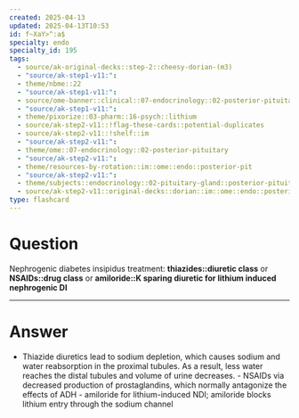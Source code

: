 ```yaml
---
created: 2025-04-13
updated: 2025-04-13T10:53
id: f~XaY>^:a$
specialty: endo
specialty_id: 195
tags:
  - source/ak-original-decks::step-2::cheesy-dorian-(m3)
  - "source/ak-step1-v11:": 
  - theme/nbme::22
  - "source/ak-step1-v11:": 
  - source/ome-banner::clinical::07-endocrinology::02-posterior-pituitary
  - "source/ak-step1-v11:": 
  - theme/pixorize::03-pharm::16-psych::lithium
  - source/ak-step2-v11::!flag-these-cards::potential-duplicates
  - source/ak-step2-v11::!shelf::im
  - "source/ak-step2-v11:": 
  - theme/ome::07-endocrinology::02-posterior-pituitary
  - "source/ak-step2-v11:": 
  - theme/resources-by-rotation::im::ome::endo::posterior-pit
  - "source/ak-step2-v11:": 
  - theme/subjects::endocrinology::02-pituitary-gland::posterior-pituitary::diabetes-insipidus::nephrogenic-diabetes-insipidus
  - source/ak-step2-v11::original-decks::dorian::im::ome::endo::posterior-pit"
type: flashcard
---
```


# Question
Nephrogenic diabetes insipidus treatment:  **thiazides::diuretic class** or **NSAIDs::drug class** or **amiloride::K sparing diuretic for lithium induced nephrogenic DI**

---

# Answer
- Thiazide diuretics lead to sodium depletion, which causes sodium and water reabsorption in the proximal tubules. As a result, less water reaches the distal tubules and volume of urine decreases.    - NSAIDs via decreased production of prostaglandins, which normally antagonize the effects of ADH   - amiloride for lithium-induced NDI; amiloride blocks lithium entry through the sodium channel